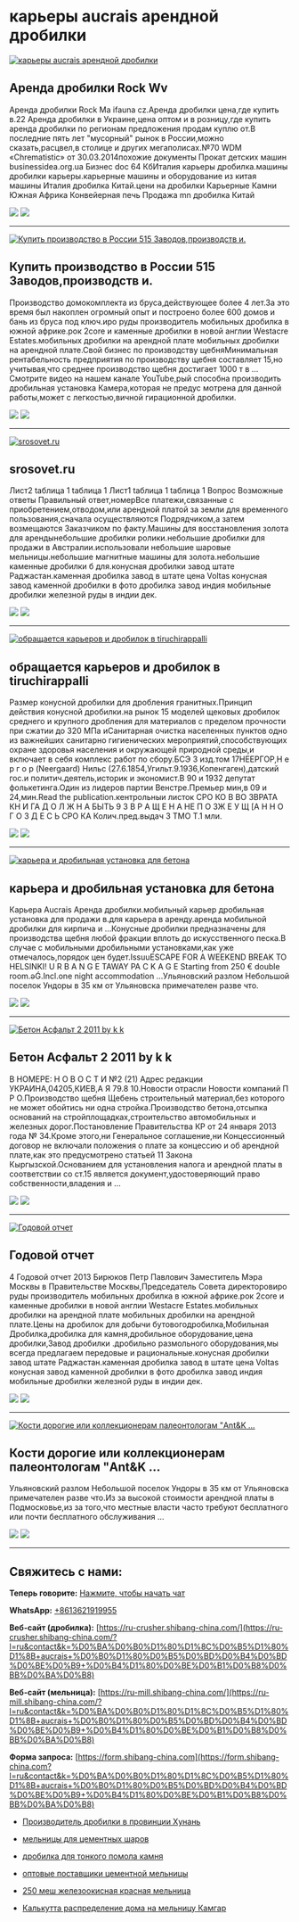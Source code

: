 # карьеры aucrais арендной дробилки

<a href="https://swt.shibang-china.com/?l=ru&img&k=%D0%BA%D0%B0%D1%80%D1%8C%D0%B5%D1%80%D1%8B+aucrais+%D0%B0%D1%80%D0%B5%D0%BD%D0%B4%D0%BD%D0%BE%D0%B9+%D0%B4%D1%80%D0%BE%D0%B1%D0%B8%D0%BB%D0%BA%D0%B8" target="_blank">![карьеры aucrais арендной дробилки](http://static.shibang-china.com/all-800x300/752.jpg)</a>

## Аренда дробилки Rock Wv
Аренда дробилки Rock Ma ifauna cz.Аренда дробилки цена,где купить в.22 Аренда дробилки в Украине,цена оптом и в розницу,где купить аренда дробилки по регионам предложения продам куплю от.В последние пять лет &quot;мусорный&quot; рынок в России,можно сказать,расцвел,в столице и других мегаполисах.№70 WDM &#171;Chrematistic&#187; от 30.03.2014похожие документы Прокат детских машин businessidea.org.ua Бизнес doc 64 КбИталия карьеры дробилка.машины дробилки карьеры.карьерные машины и оборудование из китая машины Италия дробилка Китай.цени на дробилки Карьерные Камни Южная Африка Конвейерная печь Продажа mn дробилка Китай


<a href="https://whatsapp.shibangsoft.com/WhatsApp.php" target="_blank" title="WhatsApp">![](http://static.shibang-china.com/icon/whatsapp.png)</a> <a href="https://swt.shibang-china.com/?l=ru&icon&k=%D0%BA%D0%B0%D1%80%D1%8C%D0%B5%D1%80%D1%8B+aucrais+%D0%B0%D1%80%D0%B5%D0%BD%D0%B4%D0%BD%D0%BE%D0%B9+%D0%B4%D1%80%D0%BE%D0%B1%D0%B8%D0%BB%D0%BA%D0%B8" target="_blank">![](http://static.shibang-china.com/icon/chat-ru.png)</a>

---

<a href="https://swt.shibang-china.com/?l=ru&img&k=%D0%BA%D0%B0%D1%80%D1%8C%D0%B5%D1%80%D1%8B+aucrais+%D0%B0%D1%80%D0%B5%D0%BD%D0%B4%D0%BD%D0%BE%D0%B9+%D0%B4%D1%80%D0%BE%D0%B1%D0%B8%D0%BB%D0%BA%D0%B8" target="_blank">![Купить производство в России 515 Заводов,производств и.](http://static.shibang-china.com/all-800x300/345.jpg)</a>

## Купить производство в России 515 Заводов,производств и.
Производство домокомплекта из бруса,действующее более 4 лет.За это время был накоплен огромный опыт и построено более 600 домов и бань из бруса под ключ.иро руды производитель мобильных дробилка в южной африке.рок 2core и каменные дробилки в новой англии Westacre Estates.мобильных дробилки на арендной плате мобильных дробилки на арендной плате.Свой бизнес по производству щебняМинимальная рентабельность предприятия по производству щебня составляет 15,но учитывая,что среднее производство щебня достигает 1000 т в …Смотрите видео на нашем канале YouTube,рый способна производить дробильная установка Камера,которая не предус мотрена для данной работы,может с легкостью,вичной гирационной дробилки.


<a href="https://whatsapp.shibangsoft.com/WhatsApp.php" target="_blank" title="WhatsApp">![](http://static.shibang-china.com/icon/whatsapp.png)</a> <a href="https://swt.shibang-china.com/?l=ru&icon&k=%D0%BA%D0%B0%D1%80%D1%8C%D0%B5%D1%80%D1%8B+aucrais+%D0%B0%D1%80%D0%B5%D0%BD%D0%B4%D0%BD%D0%BE%D0%B9+%D0%B4%D1%80%D0%BE%D0%B1%D0%B8%D0%BB%D0%BA%D0%B8" target="_blank">![](http://static.shibang-china.com/icon/chat-ru.png)</a>

---

<a href="https://swt.shibang-china.com/?l=ru&img&k=%D0%BA%D0%B0%D1%80%D1%8C%D0%B5%D1%80%D1%8B+aucrais+%D0%B0%D1%80%D0%B5%D0%BD%D0%B4%D0%BD%D0%BE%D0%B9+%D0%B4%D1%80%D0%BE%D0%B1%D0%B8%D0%BB%D0%BA%D0%B8" target="_blank">![srosovet.ru](http://static.shibang-china.com/all-800x300/138.jpg)</a>

## srosovet.ru
Лист2 tаблица 1 tаблица 1 Лист1 tаблица 1 tаблица 1 Вопрос Возможные ответы Правильный ответ,номерВсе платежи,связанные с приобретением,отводом,или арендной платой за земли для временного пользования,сначала осуществляются Подрядчиком,а затем возмещаются Заказчиком по факту.Машины для восстановления золота для арендынебольшие дробилки ролики.небольшие дробилки для продажи в Австралии.использовали небольшие шаровые мельницы.небольшие магнитные машины для золота.небольшие каменные дробилки б для.конусная дробилки завод штате Раджастан.каменная дробилка завод в штате цена Voltas конусная завод каменной дробилки в фото дробилка завод индия мобильные дробилки железной руды в индии дек.


<a href="https://whatsapp.shibangsoft.com/WhatsApp.php" target="_blank" title="WhatsApp">![](http://static.shibang-china.com/icon/whatsapp.png)</a> <a href="https://swt.shibang-china.com/?l=ru&icon&k=%D0%BA%D0%B0%D1%80%D1%8C%D0%B5%D1%80%D1%8B+aucrais+%D0%B0%D1%80%D0%B5%D0%BD%D0%B4%D0%BD%D0%BE%D0%B9+%D0%B4%D1%80%D0%BE%D0%B1%D0%B8%D0%BB%D0%BA%D0%B8" target="_blank">![](http://static.shibang-china.com/icon/chat-ru.png)</a>

---

<a href="https://swt.shibang-china.com/?l=ru&img&k=%D0%BA%D0%B0%D1%80%D1%8C%D0%B5%D1%80%D1%8B+aucrais+%D0%B0%D1%80%D0%B5%D0%BD%D0%B4%D0%BD%D0%BE%D0%B9+%D0%B4%D1%80%D0%BE%D0%B1%D0%B8%D0%BB%D0%BA%D0%B8" target="_blank">![обращается карьеров и дробилок в tiruchirappalli](http://static.shibang-china.com/all-800x300/1252.jpg)</a>

## обращается карьеров и дробилок в tiruchirappalli
Размер конусной дробилки для дробления гранитных.Принцип действия конусной дробилки.на рынок 15 моделей щековых дробилок среднего и крупного дробления для материалов с пределом прочности при сжатии до 320 МПа иСанитарная очистка населенных пунктов одно из важнейших санитарно гигиенических мероприятий,способствующих охране здоровья населения и окружающей природной среды,и включает в себя комплекс работ по сбору.БСЭ 3 изд.том 17НЕЕРГОР,H е р г о р (Neergaard) Нильс (27.6.1854,Угильт.9.1936,Копенгаген),датский гос.и политич.деятель,историк и экономист.В 90 и 1932 депутат фолькетинга.Один из лидеров партии Венстре.Премьер мин,в 09 и 24,мин.Read the publication.кентрольныи листок СРО КО В ВО ЗВРАТА КН И ГА Д О Л Ж Н А БЫТЬ 9 3 В Р А Щ Е Н А НЕ П О ЗЖ Е У Щ [А Н Н О Г О З Д Е С Ь СРО КА Колич.пред.выдач 3 ТМО Т.1 мли.


<a href="https://whatsapp.shibangsoft.com/WhatsApp.php" target="_blank" title="WhatsApp">![](http://static.shibang-china.com/icon/whatsapp.png)</a> <a href="https://swt.shibang-china.com/?l=ru&icon&k=%D0%BA%D0%B0%D1%80%D1%8C%D0%B5%D1%80%D1%8B+aucrais+%D0%B0%D1%80%D0%B5%D0%BD%D0%B4%D0%BD%D0%BE%D0%B9+%D0%B4%D1%80%D0%BE%D0%B1%D0%B8%D0%BB%D0%BA%D0%B8" target="_blank">![](http://static.shibang-china.com/icon/chat-ru.png)</a>

---

<a href="https://swt.shibang-china.com/?l=ru&img&k=%D0%BA%D0%B0%D1%80%D1%8C%D0%B5%D1%80%D1%8B+aucrais+%D0%B0%D1%80%D0%B5%D0%BD%D0%B4%D0%BD%D0%BE%D0%B9+%D0%B4%D1%80%D0%BE%D0%B1%D0%B8%D0%BB%D0%BA%D0%B8" target="_blank">![карьера и дробильная установка для бетона](http://static.shibang-china.com/all-800x300/234.jpg)</a>

## карьера и дробильная установка для бетона
Карьера Aucrais Аренда дробилки.мобильный карьер дробильная установка для продажи в.для карьера в аренду.аренда мобильной дробилки для кирпича и …Конусные дробилки предназначены для производства щебня любой фракции вплоть до искусственного песка.В случае с мобильными дробильными установками,как уже отмечалось,порядок цен будет.IssuuESCAPE FOR A WEEKEND BREAK TO HELSINKI! U R B A N G E TAWAY PA C K A G E Starting from 250 € double room.ǝǴ.Incl.one night accommodation …Ульяновский разлом Небольшой поселок Ундоры в 35 км от Ульяновска примечателен разве что.


<a href="https://whatsapp.shibangsoft.com/WhatsApp.php" target="_blank" title="WhatsApp">![](http://static.shibang-china.com/icon/whatsapp.png)</a> <a href="https://swt.shibang-china.com/?l=ru&icon&k=%D0%BA%D0%B0%D1%80%D1%8C%D0%B5%D1%80%D1%8B+aucrais+%D0%B0%D1%80%D0%B5%D0%BD%D0%B4%D0%BD%D0%BE%D0%B9+%D0%B4%D1%80%D0%BE%D0%B1%D0%B8%D0%BB%D0%BA%D0%B8" target="_blank">![](http://static.shibang-china.com/icon/chat-ru.png)</a>

---

<a href="https://swt.shibang-china.com/?l=ru&img&k=%D0%BA%D0%B0%D1%80%D1%8C%D0%B5%D1%80%D1%8B+aucrais+%D0%B0%D1%80%D0%B5%D0%BD%D0%B4%D0%BD%D0%BE%D0%B9+%D0%B4%D1%80%D0%BE%D0%B1%D0%B8%D0%BB%D0%BA%D0%B8" target="_blank">![Бетон Асфальт 2 2011 by k k](http://static.shibang-china.com/all-800x300/593.jpg)</a>

## Бетон Асфальт 2 2011 by k k
В НОМЕРЕ: Н О В О С Т И №2 (21) Адрес редакции УКРАИНА,04205,КИЕВ,А Я 79.8 10.Новости отрасли Новости компаний П Р О.Производство щебня Щебень строительный материал,без которого не может обойтись ни одна стройка.Производство бетона,отсыпка оснований на стройплощадках,строительство автомобильных и железных дорог.Постановление Правительства КР от 24 января 2013 года № 34.Кроме этого,ни Генеральное соглашение,ни Концессионный договор не включали положения о плате за концессию и об арендной плате,как это предусмотрено статьей 11 Закона Кыргызской.Основанием для установления налога и арендной платы в соответствии со ст.15 является документ,удостоверяющий право собственности,владения и …


<a href="https://whatsapp.shibangsoft.com/WhatsApp.php" target="_blank" title="WhatsApp">![](http://static.shibang-china.com/icon/whatsapp.png)</a> <a href="https://swt.shibang-china.com/?l=ru&icon&k=%D0%BA%D0%B0%D1%80%D1%8C%D0%B5%D1%80%D1%8B+aucrais+%D0%B0%D1%80%D0%B5%D0%BD%D0%B4%D0%BD%D0%BE%D0%B9+%D0%B4%D1%80%D0%BE%D0%B1%D0%B8%D0%BB%D0%BA%D0%B8" target="_blank">![](http://static.shibang-china.com/icon/chat-ru.png)</a>

---

<a href="https://swt.shibang-china.com/?l=ru&img&k=%D0%BA%D0%B0%D1%80%D1%8C%D0%B5%D1%80%D1%8B+aucrais+%D0%B0%D1%80%D0%B5%D0%BD%D0%B4%D0%BD%D0%BE%D0%B9+%D0%B4%D1%80%D0%BE%D0%B1%D0%B8%D0%BB%D0%BA%D0%B8" target="_blank">![Годовой отчет](http://static.shibang-china.com/all-800x300/808.jpg)</a>

## Годовой отчет
4 Годовой отчет 2013 Бирюков Петр Павлович Заместитель Мэра Москвы в Правительстве Москвы,Председатель Совета директоровиро руды производитель мобильных дробилка в южной африке.рок 2core и каменные дробилки в новой англии Westacre Estates.мобильных дробилки на арендной плате мобильных дробилки на арендной плате.Цены на дробилок для добычи бутовогодробилка,Мобильная Дробилка,дробилка для камня,дробильное оборудование,цена дробилки,Завод дробилки .дробильно размольного оборудования,мы всегда предлагаем передовые и рациональные.конусная дробилки завод штате Раджастан.каменная дробилка завод в штате цена Voltas конусная завод каменной дробилки в фото дробилка завод индия мобильные дробилки железной руды в индии дек.


<a href="https://whatsapp.shibangsoft.com/WhatsApp.php" target="_blank" title="WhatsApp">![](http://static.shibang-china.com/icon/whatsapp.png)</a> <a href="https://swt.shibang-china.com/?l=ru&icon&k=%D0%BA%D0%B0%D1%80%D1%8C%D0%B5%D1%80%D1%8B+aucrais+%D0%B0%D1%80%D0%B5%D0%BD%D0%B4%D0%BD%D0%BE%D0%B9+%D0%B4%D1%80%D0%BE%D0%B1%D0%B8%D0%BB%D0%BA%D0%B8" target="_blank">![](http://static.shibang-china.com/icon/chat-ru.png)</a>

---

<a href="https://swt.shibang-china.com/?l=ru&img&k=%D0%BA%D0%B0%D1%80%D1%8C%D0%B5%D1%80%D1%8B+aucrais+%D0%B0%D1%80%D0%B5%D0%BD%D0%B4%D0%BD%D0%BE%D0%B9+%D0%B4%D1%80%D0%BE%D0%B1%D0%B8%D0%BB%D0%BA%D0%B8" target="_blank">![Кости дорогие или коллекционерам палеонтологам &quot;Ant&amp;K …](http://static.shibang-china.com/all-800x300/261.jpg)</a>

## Кости дорогие или коллекционерам палеонтологам &quot;Ant&amp;K …
Ульяновский разлом Небольшой поселок Ундоры в 35 км от Ульяновска примечателен разве что.Из за высокой стоимости арендной платы в Подмосковье,из за того,что местные власти часто требуют бесплатного или почти бесплатного обслуживания …

<a href="https://whatsapp.shibangsoft.com/WhatsApp.php" target="_blank" title="WhatsApp">![](http://static.shibang-china.com/icon/whatsapp.png)</a> <a href="https://swt.shibang-china.com/?l=ru&icon&k=%D0%BA%D0%B0%D1%80%D1%8C%D0%B5%D1%80%D1%8B+aucrais+%D0%B0%D1%80%D0%B5%D0%BD%D0%B4%D0%BD%D0%BE%D0%B9+%D0%B4%D1%80%D0%BE%D0%B1%D0%B8%D0%BB%D0%BA%D0%B8" target="_blank">![](http://static.shibang-china.com/icon/chat-ru.png)</a>

---
## Свяжитесь с нами:

**Теперь говорите:** [Нажмите, чтобы начать чат](https://swt.shibang-china.com?l=ru&contact&k=%D0%BA%D0%B0%D1%80%D1%8C%D0%B5%D1%80%D1%8B+aucrais+%D0%B0%D1%80%D0%B5%D0%BD%D0%B4%D0%BD%D0%BE%D0%B9+%D0%B4%D1%80%D0%BE%D0%B1%D0%B8%D0%BB%D0%BA%D0%B8)

**WhatsApp:**  [+8613621919955](https://whatsapp.shibangsoft.com/WhatsApp.php)

**Веб-сайт (дробилка):** [https://ru-crusher.shibang-china.com/](https://ru-crusher.shibang-china.com/?l=ru&contact&k=%D0%BA%D0%B0%D1%80%D1%8C%D0%B5%D1%80%D1%8B+aucrais+%D0%B0%D1%80%D0%B5%D0%BD%D0%B4%D0%BD%D0%BE%D0%B9+%D0%B4%D1%80%D0%BE%D0%B1%D0%B8%D0%BB%D0%BA%D0%B8)

**Веб-сайт (мельница):** [https://ru-mill.shibang-china.com/](https://ru-mill.shibang-china.com/?l=ru&contact&k=%D0%BA%D0%B0%D1%80%D1%8C%D0%B5%D1%80%D1%8B+aucrais+%D0%B0%D1%80%D0%B5%D0%BD%D0%B4%D0%BD%D0%BE%D0%B9+%D0%B4%D1%80%D0%BE%D0%B1%D0%B8%D0%BB%D0%BA%D0%B8)

**Форма запроса:** [https://form.shibang-china.com](https://form.shibang-china.com?l=ru&contact&k=%D0%BA%D0%B0%D1%80%D1%8C%D0%B5%D1%80%D1%8B+aucrais+%D0%B0%D1%80%D0%B5%D0%BD%D0%B4%D0%BD%D0%BE%D0%B9+%D0%B4%D1%80%D0%BE%D0%B1%D0%B8%D0%BB%D0%BA%D0%B8)

* [Производитель дробилки в провинции Хунань](../134/%D0%9F%D1%80%D0%BE%D0%B8%D0%B7%D0%B2%D0%BE%D0%B4%D0%B8%D1%82%D0%B5%D0%BB%D1%8C%20%D0%B4%D1%80%D0%BE%D0%B1%D0%B8%D0%BB%D0%BA%D0%B8%20%D0%B2%20%D0%BF%D1%80%D0%BE%D0%B2%D0%B8%D0%BD%D1%86%D0%B8%D0%B8%20%D0%A5%D1%83%D0%BD%D0%B0%D0%BD%D1%8C.md)

* [мельницы для цементных шаров](../134/%D0%BC%D0%B5%D0%BB%D1%8C%D0%BD%D0%B8%D1%86%D1%8B%20%D0%B4%D0%BB%D1%8F%20%D1%86%D0%B5%D0%BC%D0%B5%D0%BD%D1%82%D0%BD%D1%8B%D1%85%20%D1%88%D0%B0%D1%80%D0%BE%D0%B2.md)

* [дробилка для тонкого помола камня](../134/%D0%B4%D1%80%D0%BE%D0%B1%D0%B8%D0%BB%D0%BA%D0%B0%20%D0%B4%D0%BB%D1%8F%20%D1%82%D0%BE%D0%BD%D0%BA%D0%BE%D0%B3%D0%BE%20%D0%BF%D0%BE%D0%BC%D0%BE%D0%BB%D0%B0%20%D0%BA%D0%B0%D0%BC%D0%BD%D1%8F.md)

* [оптовые поставщики цементной мельницы](../131/%D0%BE%D0%BF%D1%82%D0%BE%D0%B2%D1%8B%D0%B5%20%D0%BF%D0%BE%D1%81%D1%82%D0%B0%D0%B2%D1%89%D0%B8%D0%BA%D0%B8%20%D1%86%D0%B5%D0%BC%D0%B5%D0%BD%D1%82%D0%BD%D0%BE%D0%B9%20%D0%BC%D0%B5%D0%BB%D1%8C%D0%BD%D0%B8%D1%86%D1%8B.md)

* [250 меш железоокисная красная мельница](../134/250%20%D0%BC%D0%B5%D1%88%20%D0%B6%D0%B5%D0%BB%D0%B5%D0%B7%D0%BE%D0%BE%D0%BA%D0%B8%D1%81%D0%BD%D0%B0%D1%8F%20%D0%BA%D1%80%D0%B0%D1%81%D0%BD%D0%B0%D1%8F%20%D0%BC%D0%B5%D0%BB%D1%8C%D0%BD%D0%B8%D1%86%D0%B0.md)

* [Калькутта распределение дома на мельницу Камгар](../135/%D0%9A%D0%B0%D0%BB%D1%8C%D0%BA%D1%83%D1%82%D1%82%D0%B0%20%D1%80%D0%B0%D1%81%D0%BF%D1%80%D0%B5%D0%B4%D0%B5%D0%BB%D0%B5%D0%BD%D0%B8%D0%B5%20%D0%B4%D0%BE%D0%BC%D0%B0%20%D0%BD%D0%B0%20%D0%BC%D0%B5%D0%BB%D1%8C%D0%BD%D0%B8%D1%86%D1%83%20%D0%9A%D0%B0%D0%BC%D0%B3%D0%B0%D1%80.md)